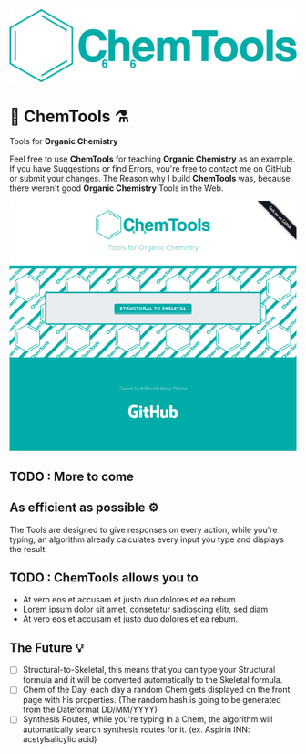 ![ChemTools Logo](img/ChemTools-logo.png)

# 🔬 ChemTools ⚗️

Tools for **Organic Chemistry**

Feel free to use **ChemTools** for teaching **Organic Chemistry** as an example.
If you have Suggestions or find Errors, you're free to contact me on GitHub or submit your changes.
The Reason why I build **ChemTools** was, because there weren't good **Organic Chemistry** Tools in the Web.

![ChemTools Logo](Images/ChemTools-v1-Image.png)

## TODO : More to come

## As efficient as possible ⚙

The Tools are designed to give responses on every action,
while you're typing, an algorithm already calculates every input you type and displays the result.

## TODO : ChemTools allows you to

- At vero eos et accusam et justo duo dolores et ea rebum.
- Lorem ipsum dolor sit amet, consetetur sadipscing elitr, sed diam
- At vero eos et accusam et justo duo dolores et ea rebum.

## The Future 💡

- [ ] Structural-to-Skeletal, this means that you can type your Structural formula and it will be converted automatically to the Skeletal formula.
- [ ] Chem of the Day, each day a random Chem gets displayed on the front page with his properties. (The random hash is going to be generated from the Dateformat DD/MM/YYYY)
- [ ] Synthesis Routes, while you're typing in a Chem, the algorithm will automatically search synthesis routes for it. (ex. Aspirin
INN: acetylsalicylic acid)
